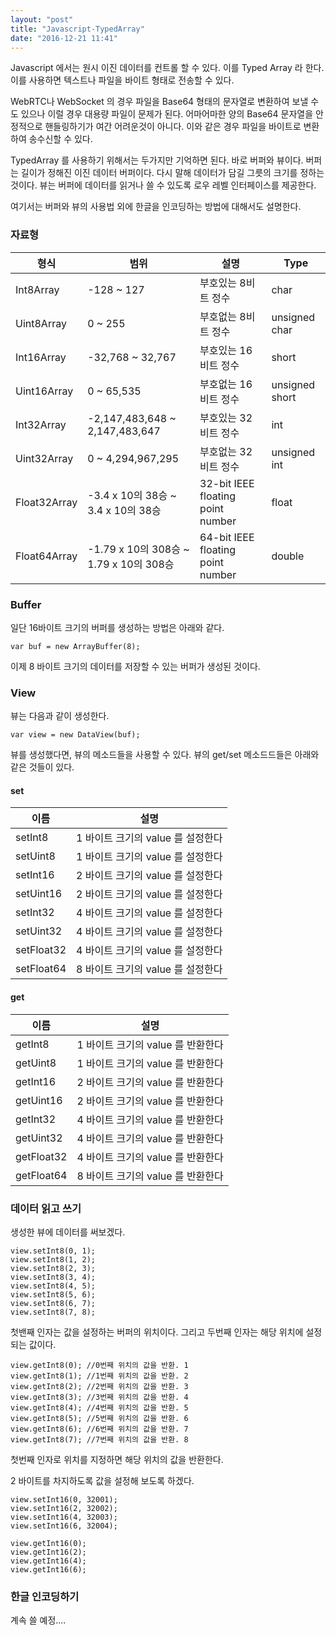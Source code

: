 ```yaml
---
layout: "post"
title: "Javascript-TypedArray"
date: "2016-12-21 11:41"
---
```


Javascript 에서는 원시 이진 데이터를 컨트롤 할 수 있다. 이를 Typed Array 라 한다.
이를 사용하면 텍스트나 파일을 바이트 형태로 전송할 수 있다.

WebRTC나 WebSocket 의 경우 파일을 Base64 형태의 문자열로 변환하여 보낼 수도 있으나 이럴 경우 대용량 파일이 문제가 된다. 어마어마한 양의 Base64 문자열을 안정적으로 핸들링하기가 여간 어려운것이 아니다. 이와 같은 경우 파일을 바이트로 변환하여 송수신할 수 있다.

TypedArray 를 사용하기 위해서는 두가지만 기억하면 된다. 바로 버퍼와 뷰이다. 버퍼는 길이가 정해진 이진 데이터 버퍼이다. 다시 말해 데이터가 담길 그릇의 크기를 정하는 것이다. 뷰는 버퍼에 데이터를 읽거나 쓸 수 있도록 로우 레벨 인터페이스를 제공한다.

여기서는 버퍼와 뷰의 사용법 외에 한글을 인코딩하는 방법에 대해서도 설명한다.


### 자료형
| 형식       | 범위       | 설명       | Type      |
| --------- | --------- | --------- | --------- |
| Int8Array | -128 ~ 127 | 부호있는 8비트 정수 | char |
| Uint8Array | 0 ~ 255 | 부호없는 8비트 정수 | unsigned char |
| Int16Array | -32,768 ~ 32,767 | 부호있는 16비트 정수 | short |
| Uint16Array | 0 ~ 65,535 | 부호없는 16비트 정수 |	unsigned short |
| Int32Array | -2,147,483,648 ~ 2,147,483,647 |	부호있는 32비트 정수 | int |
| Uint32Array | 0 ~ 4,294,967,295 | 부호없는 32비트 정수 | unsigned int |
| Float32Array | -3.4 x 10의 38승 ~ 3.4 x 10의 38승 | 32-bit IEEE floating point number | float |
| Float64Array | -1.79 x 10의 308승 ~ 1.79 x 10의 308승 | 64-bit IEEE floating point number | double |


### Buffer
일단 16바이트 크기의 버퍼를 생성하는 방법은 아래와 같다.

```
var buf = new ArrayBuffer(8);
```

이제 8 바이트 크기의 데이터를 저장할 수 있는 버퍼가 생성된 것이다.

### View
뷰는 다음과 같이 생성한다.

```
var view = new DataView(buf);
```

뷰를 생성했다면, 뷰의 메소드들을 사용할 수 있다. 뷰의 get/set 메소드드들은 아래와 같은 것들이 있다.

#### set
| 이름 | 설명 |
| ----- | ----- |
| setInt8 | 1 바이트 크기의 value 를 설정한다 |
| setUint8 | 1 바이트 크기의 value 를 설정한다 |
| setInt16 | 2 바이트 크기의 value 를 설정한다 |
| setUint16 | 2 바이트 크기의 value 를 설정한다 |
| setInt32 | 4 바이트 크기의 value 를 설정한다 |
| setUint32 | 4 바이트 크기의 value 를 설정한다 |
| setFloat32 | 4 바이트 크기의 value 를 설정한다 |
| setFloat64 | 8 바이트 크기의 value 를 설정한다 |

#### get
| 이름 | 설명 |
| ----- | ----- |
| getInt8 | 1 바이트 크기의 value 를 반환한다 |
| getUint8 | 1 바이트 크기의 value 를 반환한다 |
| getInt16 | 2 바이트 크기의 value 를 반환한다 |
| getUint16 | 2 바이트 크기의 value 를 반환한다 |
| getInt32 | 4 바이트 크기의 value 를 반환한다 |
| getUint32 | 4 바이트 크기의 value 를 반환한다 |
| getFloat32 | 4 바이트 크기의 value 를 반환한다 |
| getFloat64 | 8 바이트 크기의 value 를 반환한다 |

### 데이터 읽고 쓰기
생성한 뷰에 데이터를 써보겠다.

```
view.setInt8(0, 1);
view.setInt8(1, 2);
view.setInt8(2, 3);
view.setInt8(3, 4);
view.setInt8(4, 5);
view.setInt8(5, 6);
view.setInt8(6, 7);
view.setInt8(7, 8);
```

첫밴째 인자는 값을 설정하는 버퍼의 위치이다. 그리고 두번째 인자는 해당 위치에 설정되는 값이다.

```
view.getInt8(0); //0번째 위치의 값을 반환. 1
view.getInt8(1); //1번째 위치의 값을 반환. 2
view.getInt8(2); //2번째 위치의 값을 반환. 3
view.getInt8(3); //3번째 위치의 값을 반환. 4
view.getInt8(4); //4번째 위치의 값을 반환. 5
view.getInt8(5); //5번째 위치의 값을 반환. 6
view.getInt8(6); //6번째 위치의 값을 반환. 7
view.getInt8(7); //7번째 위치의 값을 반환. 8
```

첫번째 인자로 위치를 지정하면 해당 위치의 값을 반환한다.

2 바이트를 차지하도록 값을 설정해 보도록 하겠다.

```
view.setInt16(0, 32001);
view.setInt16(2, 32002);
view.setInt16(4, 32003);
view.setInt16(6, 32004);
```

```
view.getInt16(0);
view.getInt16(2);
view.getInt16(4);
view.getInt16(6);
```


### 한글 인코딩하기


계속 쓸 예정....
